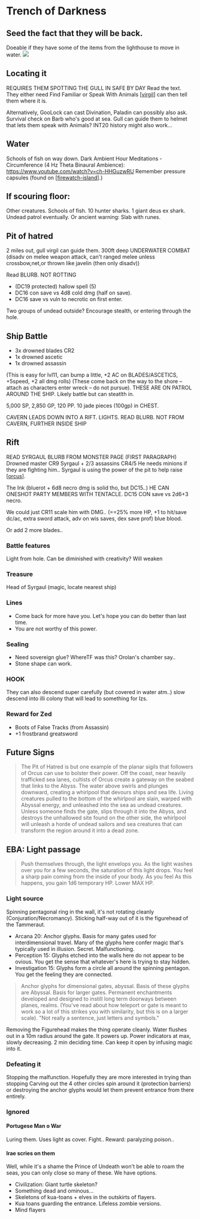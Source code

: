 # Trench of Darkness
## Seed the fact that they will be back.
Doeable if they have some of the items from the lighthouse to move in water.
![](https://i.imgur.com/eAoMUO6.gifv)

## Locating it
REQUIRES THEM SPOTTING THE GULL IN SAFE BY DAY
Read the text. They either need Find Familiar or Speak With Animals
[[virgil]] can then tell them where it is.

Alternatively, GooLock can cast Divination, Paladin can possibly also ask.
Survival check on Barb who's good at sea.
Gull can guide them to helmet that lets them speak with Animals?
INT20 history might also work...

## Water
Schools of fish on way down.
Dark Ambient Hour Meditations - Circumference (4 Hz Theta Binaural Ambience): https://www.youtube.com/watch?v=ch-HHGuzwRU
Remember pressure capsules (found on [[firewatch-island]].)

## If scouring floor:
Other creatures. Schools of fish. 10 hunter sharks. 1 giant deus ex shark. Undead patrol eventually.
Or ancient warning: Slab with runes.

## Pit of hatred
2 miles out, gull virgil can guide them. 300ft deep
UNDERWATER COMBAT (disadv on melee weapon attack, can't ranged melee unless crossbow,net,or thrown like javelin (then only disadv))

Read BLURB. NOT ROTTING

- (DC19 protected) hallow spell (5)
- DC16 con save vs 4d8 cold dmg (half on save).
- DC16 save vs vuln to necrotic on first enter.

Two groups of undead outside? Encourage stealth, or entering through the hole.

## Ship Battle
- 3x drowned blades CR2
- 1x drowned ascetic
- 1x drowned assassin

(This is easy for lvl11, can bump a little, +2 AC on BLADES/ASCETICS, +5speed, +2 all dmg rolls)
(These come back on the way to the shore – attach as characters enter wreck – do not pursue).
THESE ARE ON PATROL AROUND THE SHIP. Likely battle but can steatlth in.

5,000 SP, 2,850 GP, 120 PP. 10 jade pieces (100gp) in CHEST.

CAVERN LEADS DOWN INTO A RIFT. LIGHTS.
READ BLURB. NOT FROM CAVERN, FURTHER INSIDE SHIP

## Rift
READ SYRGAUL BLURB FROM MONSTER PAGE (FIRST PARAGRAPH)
Drowned master CR9 Syrgaul + 2/3 assassins CR4/5
He needs minions if they are fighting him..
Syrgaul is using the power of the pit to help raise [[orcus]].

The Ink (bluerot + 6d8 necro dmg is solid tho, but DC15..)
HE CAN ONESHOT PARTY MEMBERS WITH TENTACLE. DC15 CON save vs 2d6+3 necro.

We could just CR11 scale him with DMG.. (==25% more HP, +1 to hit/save dc/ac, extra sword attack, adv on wis saves, dex save prof) blue blood.

Or add 2 more blades..

### Battle features
Light from hole. Can be diminished with creativity? Will weaken

### Treasure
Head of Syrgaul (magic, locate nearest ship)

### Lines
- Come back for more have you. Let's hope you can do better than last time.
- You are not worthy of this power.

### Sealing
- Need sovereign glue? WhereTF was this? Orolan's chamber say..
- Stone shape can work.

### HOOK
They can also descend super carefully (but covered in water atm..) slow descend into illi colony that will lead to something for Izs.

### Reward for Zed
- Boots of False Tracks (from Assassin)
- +1 frostbrand greatsword

## Future Signs
> The Pit of Hatred is but one example of the planar sigils that followers of Orcus can use to bolster their power. Off the coast, near heavily trafficked sea lanes, cultists of Orcus create a gateway on the seabed that links to the Abyss. The water above swirls and plunges downward, creating a whirlpool that devours ships and sea life. Living creatures pulled to the bottom of the whirlpool are slain, warped with Abyssal energy, and unleashed into the sea as undead creatures. Unless someone finds the gate, slips through it into the Abyss, and destroys the unhallowed site found on the other side, the whirlpool will unleash a horde of undead sailors and sea creatures that can transform the region around it into a dead zone.

## EBA: Light passage
> Push themselves through, the light envelops you. As the light washes over you for a few seconds, the saturation of this light drops. You feel a sharp pain coming from the inside of your body. As you feel As this happens, you gain 1d6 temporary HP. Lower MAX HP.

### Light source
Spinning pentagonal ring in the wall, it's not rotating cleanly (Conjuration/Necromancy). Sticking half-way out of it is the figurehead of the Tammeraut.

- Arcana 20:  Anchor glyphs. Basis for many gates used for interdimensional travel. Many of the glyphs here confer magic that's typically used in illusion. Secret. Malfunctioning.
- Perception 15: Glyphs etched into the walls here do not appear to be ovious. You get the sense that whatever's here is trying to stay hidden.
- Investigation 15: Glyphs form a circle all around the spinning pentagon. You get the feeling they are connected.


> Anchor glyphs for dimensional gates, abyssal.
> Basis of these glyphs are Abyssal. Basis for larger gates. Permanent enchantments developed and designed to instill long term doorways between planes, realms. (You've read about how teleport or gate is meant to work so a lot of this strikes you with similarity, but this is on a larger scale).
> "Not really a sentence, just letters and symbols."

Removing the Figurehead makes the thing operate cleanly. Water flushes out in a 10m radius around the gate. It powers up. Power indicators at max, slowly decreasing. 2 min deciding time. Can keep it open by infusing magic into it.

### Defeating it
Stopping the malfunction. Hopefully they are more interested in trying than stopping
Carving out the 4 other circles spin around it (protection barriers) or destroying the anchor glyphs would let them prevent entrance from there entirely.

### Ignored
#### Portugese Man o War
Luring them. Uses light as cover.
Fight..
Reward: paralyzing poison..

#### Irae scries on them
 Well, while it's a shame the Prince of Undeath won't be able to roam the seas, you can only close so many of these. We have options.

- Civilization: Giant turtle skeleton?
- Something dead and ominous...
- Skeletons of kua-toans + elves in the outskirts of flayers.
- Kua toans guarding the entrance. Lifeless zombie versions.
- Mind flayers

[//begin]: # "Autogenerated link references for markdown compatibility"
[virgil]: ../npcs/virgil "Virgil"
[firewatch-island]: firewatch-island "Firewatch island"
[orcus]: ../deities/orcus "Orcus"
[//end]: # "Autogenerated link references"
